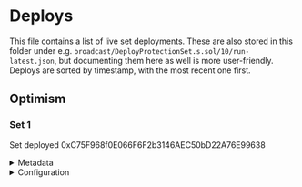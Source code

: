 # Deploys

This file contains a list of live set deployments.
These are also stored in this folder under e.g. `broadcast/DeployProtectionSet.s.sol/10/run-latest.json`, but documenting them here as well is more user-friendly.
Deploys are sorted by timestamp, with the most recent one first.

## Optimism

### Set 1

Set deployed 0xC75F968f0E066F6F2b3146AEC50bD22A76E99638

<details>
  <summary>Metadata</summary>

  - Timestamp: 1660593279
  - Parsed timestamp: 2022-08-15T19:54:39.000Z
</details>
<details>
  <summary>Configuration</summary>

  - Market infos:
    - trigger 0xA067443b7f4A00e2c582f1e6aDf3F3a090C568AE
    - cost model 0x3424A0bB930035FB78638129D14E214ab2a20A92
    - weight 2000
    - purchase fee 250
    ---
    - trigger 0xfD64d826E52579C04Ee03a1c88f4888530D57aE4
    - cost model 0x3424A0bB930035FB78638129D14E214ab2a20A92
    - weight 2000
    - purchase fee 250
    ---
    - trigger 0x90c73D486cd6Df7040Dc67C7f2EBae3DC85CD8ab
    - cost model 0x3424A0bB930035FB78638129D14E214ab2a20A92
    - weight 2000
    - purchase fee 250
    ---
    - trigger 0xe3a175D9B2D6A13CE8e5Ce1261C14Be3cAeC4a49
    - cost model 0x3424A0bB930035FB78638129D14E214ab2a20A92
    - weight 2000
    - purchase fee 250
    ---
    - trigger 0xC6f31FFC09920121D818C9701f9EFBA573FC2ea0
    - cost model 0x3424A0bB930035FB78638129D14E214ab2a20A92
    - weight 2000
    - purchase fee 250
  ---
  - Set config:
    - leverage factor 30000
    - deposit fee 0
    - decay model 0x2c3439a697eBFba4005E4c5ebDe5602aEDbFd3B4
    - drip model 0x495FDb2Dbd62c80aAAA7afB471a42738DD9f503F
  ---
  - Set authorized roles:
    - owner 0x682bd405073dD248527E40184898eD45BB827527
    - pauser 0x682bd405073dD248527E40184898eD45BB827527
</details>
<br />
